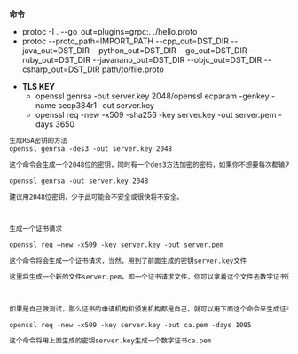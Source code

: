 **命令**
- protoc -I . --go_out=plugins=grpc:. ./hello.proto
- protoc --proto_path=IMPORT_PATH --cpp_out=DST_DIR --java_out=DST_DIR --python_out=DST_DIR --go_out=DST_DIR --ruby_out=DST_DIR --javanano_out=DST_DIR --objc_out=DST_DIR --csharp_out=DST_DIR path/to/file.proto

+ **TLS KEY**
  + openssl genrsa -out server.key 2048/openssl ecparam -genkey -name secp384r1 -out server.key
  + openssl req -new -x509 -sha256 -key server.key -out server.pem -days 3650
```html
生成RSA密钥的方法
openssl genrsa -des3 -out server.key 2048

这个命令会生成一个2048位的密钥，同时有一个des3方法加密的密码，如果你不想要每次都输入密码，可以改成：

openssl genrsa -out server.key 2048

建议用2048位密钥，少于此可能会不安全或很快将不安全。

 

生成一个证书请求

openssl req –new -x509 -key server.key -out server.pem

这个命令将会生成一个证书请求，当然，用到了前面生成的密钥server.key文件

这里将生成一个新的文件server.pem，即一个证书请求文件，你可以拿着这个文件去数字证书颁发机构（即CA）申请一个数字证书。CA会给你一个新的文件ca.pem，那才是你的数字证书。

 

如果是自己做测试，那么证书的申请机构和颁发机构都是自己。就可以用下面这个命令来生成证书：

openssl req -new -x509 -key server.key -out ca.pem -days 1095

这个命令将用上面生成的密钥server.key生成一个数字证书ca.pem

 
```
